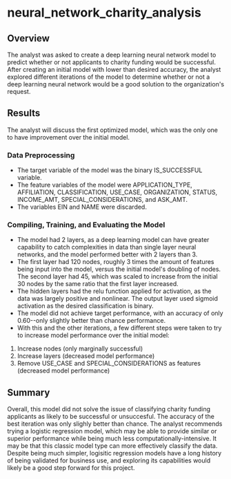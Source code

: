 # neural_network_charity_analysis

## Overview

The analyst was asked to create a deep learning neural network model to predict whether or not applicants to charity funding would be successful. After creating an initial model with lower than desired accuracy, the analyst explored different iterations of the model to determine whether or not a deep learning neural network would be a good solution to the organization's request.

## Results

The analyst will discuss the first optimized model, which was the only one to have improvement over the initial model.

### Data Preprocessing

* The target variable of the model was the binary IS_SUCCESSFUL variable.
* The feature variables of the model were APPLICATION_TYPE, AFFILIATION, CLASSIFICATION, USE_CASE, ORGANIZATION, STATUS, INCOME_AMT, SPECIAL_CONSIDERATIONS, and ASK_AMT.
* The variables EIN and NAME were discarded.

### Compiling, Training, and Evaluating the Model

* The model had 2 layers, as a deep learning model can have greater capability to catch complexities in data than single layer neural networks, and the model performed better with 2 layers than 3. 
* The first layer had 120 nodes, roughly 3 times the amount of features being input into the model, versus the initial model's doubling of nodes. The second layer had 45, which was scaled to increase from the initial 30 nodes by the same ratio that the first layer increased. 
* The hidden layers had the relu function applied for activation, as the data was largely positive and nonlinear. The output layer used sigmoid activation as the desired classification is binary.
* The model did not achieve target performance, with an accuracy of only 0.60--only slightly better than chance performance.
* With this and the other iterations, a few different steps were taken to try to increase model performance over the initial model:
1) Increase nodes (only marginally successful)
2) Increase layers (decreased model performance)
3) Remove USE_CASE and SPECIAL_CONSIDERATIONS as features (decreased model performance)

## Summary

Overall, this model did not solve the issue of classifying charity funding applicants as likely to be successful or unsuccesful. The accuracy of the best iteration was only slighly better than chance. The analyst recommends trying a logistic regression model, which may be able to provide similar or superior performance while being much less computationally-intensive. It may be that this classic model type can more effectively classify the data. Despite being much simpler, logisitic regression models have a long history of being validated for business use, and exploring its capabilities would likely be a good step forward for this project.


